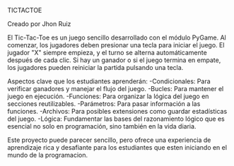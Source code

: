 TICTACTOE 

Creado por Jhon Ruiz

El Tic-Tac-Toe es un juego sencillo desarrollado con el módulo PyGame. Al comenzar, los jugadores deben presionar una tecla para iniciar el juego. El jugador "X" siempre empieza, y el turno se alterna automáticamente después de cada clic. Si hay un ganador o si el juego termina en empate, los jugadores pueden reiniciar la partida pulsando una tecla.

Aspectos clave que los estudiantes aprenderán:
    -Condicionales: Para verificar ganadores y manejar el flujo del juego.
    -Bucles: Para mantener el juego en ejecución.
    -Funciones: Para organizar la lógica del juego en secciones reutilizables.
    -Parámetros: Para pasar información a las funciones.
    -Archivos: Para posibles extensiones como guardar estadísticas del juego.
    -Lógica: Fundamentar las bases del razonamiento lógico que es esencial no solo en programación, sino también en la vida diaria.

Este proyecto puede parecer sencillo, pero ofrece una experiencia de aprendizaje rica y desafiante para los estudiantes que esten iniciando en el mundo de la programacion.
